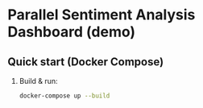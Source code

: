 # Parallel Sentiment Analysis Dashboard (demo)

## Quick start (Docker Compose)

1. Build & run:
   ```bash
   docker-compose up --build
   ```
